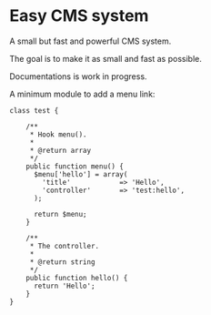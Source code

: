 # Easy CMS system

A small but fast and powerful CMS system.

The goal is to make it as small and fast as possible.

Documentations is work in progress.

A minimum module to add a menu link:

    class test {

        /**
         * Hook menu().
         *
         * @return array
         */
        public function menu() {
          $menu['hello'] = array(
            'title'            => 'Hello',
            'controller'       => 'test:hello',
          );

          return $menu;
        }

        /**
         * The controller.
         *
         * @return string
         */
        public function hello() {
          return 'Hello';
        }
    }
